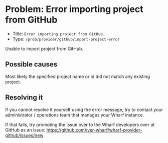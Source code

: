 # Problem: Error importing project from GitHub

<!-- panels:start -->

<!-- div:right-panel -->

- Title: `Error importing project from GitHub.`
- Type: `/prob/provider/github/import-project-error`

<!-- div:left-panel -->

Unable to import project from GitHub.

<!-- panels:end -->

## Possible causes

<!-- panels:start -->

Most likely the specified project name or id did not match any existing project.

<!-- panels:end -->

## Resolving it

If you cannot resolve it yourself using the error message, try to contact your
administrator / operations team that manages your Wharf instance.

If that fails, try promoting the issue over to the Wharf developers over at
GitHub as an issue: <https://github.com/iver-wharf/wharf-provider-github/issues/new>
